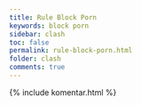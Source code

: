 ```yaml
---
title: Rule Block Porn
keywords: block porn
sidebar: clash
toc: false
permalink: rule-block-porn.html
folder: clash
comments: true
---
```


{% include komentar.html %}